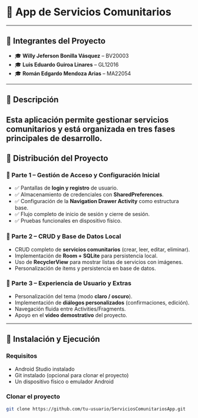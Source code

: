 # 📱 App de Servicios Comunitarios

---

## 👥 Integrantes del Proyecto

- 🎓 **Willy Jeferson Bonilla Vásquez** – BV20003
- 🎓 **Luis Eduardo Guiroa Linares** – GL12016
- 🎓 **Román Edgardo Mendoza Arias** – MA22054

---

## 📌 **Descripción**

Esta aplicación permite gestionar servicios comunitarios y está organizada en tres fases principales de desarrollo.
---

## 🧩 Distribución del Proyecto

### 🔹 Parte 1 – Gestión de Acceso y Configuración Inicial 

- ✅ Pantallas de **login y registro** de usuario.
- ✅ Almacenamiento de credenciales con **SharedPreferences**.
- ✅ Configuración de la **Navigation Drawer Activity** como estructura base.
- ✅ Flujo completo de inicio de sesión y cierre de sesión.
- ✅ Pruebas funcionales en dispositivo físico.

### 🔹 Parte 2 – CRUD y Base de Datos Local 

- CRUD completo de **servicios comunitarios** (crear, leer, editar, eliminar).
- Implementación de **Room + SQLite** para persistencia local.
- Uso de **RecyclerView** para mostrar listas de servicios con imágenes.
- Personalización de ítems y persistencia en base de datos.

### 🔹 Parte 3 – Experiencia de Usuario y Extras 

- Personalización del tema (modo **claro / oscuro**).
- Implementación de **diálogos personalizados** (confirmaciones, edición).
- Navegación fluida entre Activities/Fragments.
- Apoyo en el **video demostrativo** del proyecto.

---

## 🚀 Instalación y Ejecución

### Requisitos

- Android Studio instalado
- Git instalado (opcional para clonar el proyecto)
- Un dispositivo físico o emulador Android

### Clonar el proyecto

```bash
git clone https://github.com/tu-usuario/ServiciosComunitariosApp.git
